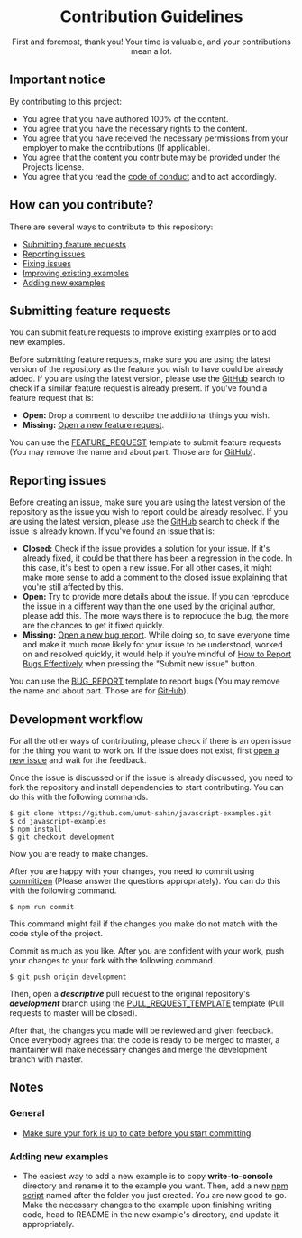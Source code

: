 <div align="center">
  <h1>Contribution Guidelines</h1>
  First and foremost, thank you! Your time is valuable, and your contributions mean a lot.
</div>

## Important notice

By contributing to this project:

- You agree that you have authored 100% of the content.
- You agree that you have the necessary rights to the content.
- You agree that you have received the necessary permissions from your employer to make the contributions (If applicable).
- You agree that the content you contribute may be provided under the Projects license.
- You agree that you read the [code of conduct] and to act accordingly.

## How can you contribute?

There are several ways to contribute to this repository:

- [Submitting feature requests](#submitting-feature-requests)
- [Reporting issues](#reporting-issues)
- [Fixing issues](#development-workflow)
- [Improving existing examples](#development-workflow)
- [Adding new examples](#development-workflow)

## Submitting feature requests

You can submit feature requests to improve existing examples or to add new examples.

Before submitting feature requests, make sure you are using the latest version of the repository as the feature you wish to have could be already added.
If you are using the latest version, please use the [GitHub] search to check if a similar feature request is already present.
If you've found a feature request that is:

- **Open:** Drop a comment to describe the additional things you wish.
- **Missing:** [Open a new feature request].

You can use the [FEATURE_REQUEST] template to submit feature requests (You may remove the name and about part. Those are for [GitHub]).

## Reporting issues

Before creating an issue, make sure you are using the latest version of the repository as the issue you wish to report could be already resolved.
If you are using the latest version, please use the [GitHub] search to check if the issue is already known.
If you've found an issue that is:

- **Closed:** Check if the issue provides a solution for your issue.
  If it's already fixed, it could be that there has been a regression in the code.
  In this case, it's best to open a new issue.
  For all other cases, it might make more sense to add a comment to the closed issue explaining that you're still affected by this.
- **Open:** Try to provide more details about the issue.
  If you can reproduce the issue in a different way than the one used by the original author, please add this.
  The more ways there is to reproduce the bug, the more are the chances to get it fixed quickly.
- **Missing:** [Open a new bug report].
  While doing so, to save everyone time and make it much more likely for your issue to be understood, worked on and resolved quickly, it would help if you're mindful of [How to Report Bugs Effectively] when pressing the "Submit new issue" button.

You can use the [BUG_REPORT] template to report bugs (You may remove the name and about part. Those are for [GitHub]).

## Development workflow

For all the other ways of contributing, please check if there is an open issue for the thing you want to work on.
If the issue does not exist, first [open a new issue] and wait for the feedback.

Once the issue is discussed or if the issue is already discussed, you need to fork the repository and install dependencies to start contributing.
You can do this with the following commands.

```
$ git clone https://github.com/umut-sahin/javascript-examples.git
$ cd javascript-examples
$ npm install
$ git checkout development
```

Now you are ready to make changes.

After you are happy with your changes, you need to commit using [commitizen] (Please answer the questions appropriately).
You can do this with the following command.

```
$ npm run commit
```

This command might fail if the changes you make do not match with the code style of the project.

Commit as much as you like.
After you are confident with your work, push your changes to your fork with the following command.

```
$ git push origin development
```

Then, open a **_descriptive_** pull request to the original repository's **_development_** branch using the [PULL_REQUEST_TEMPLATE] template (Pull requests to master will be closed).

After that, the changes you made will be reviewed and given feedback.
Once everybody agrees that the code is ready to be merged to master, a maintainer will make necessary changes and merge the development branch with master.

## Notes

### General

- [Make sure your fork is up to date before you start committing].

### Adding new examples

- The easiest way to add a new example is to copy **write-to-console** directory and rename it to the example you want.
  Then, add a new [npm script] named after the folder you just created.
  You are now good to go.
  Make the necessary changes to the example upon finishing writing code, head to README in the new example's directory, and update it appropriately.


[//]: # (Links)

[BUG_REPORT]:
  https://github.com/umut-sahin/javascript-examples/blob/master/.github/ISSUE_TEMPLATE/BUG_REPORT.md
[code of conduct]:
  https://github.com/umut-sahin/javascript-examples/blob/master/CODE_OF_CONDUCT.md
[commitizen]:
  https://github.com/commitizen/
[FEATURE_REQUEST]:
  https://github.com/umut-sahin/javascript-examples/blob/master/.github/ISSUE_TEMPLATE/FEATURE_REQUEST.md
[GitHub]:
  https://github.com/
[How to Report Bugs Effectively]:
  https://www.chiark.greenend.org.uk/~sgtatham/bugs.html
[Make sure your fork is up to date before you start committing]:
  https://help.github.com/articles/syncing-a-fork/
[npm script]:
  https://docs.npmjs.com/misc/scripts
[Open a new bug report]:
  https://github.com/umut-sahin/javascript-examples/issues/new?template=BUG_REPORT.md
[Open a new feature request]:
  https://github.com/umut-sahin/javascript-examples/issues/new?template=FEATURE_REQUEST.md
[open a new issue]:
  https://github.com/umut-sahin/javascript-examples/issues/new/choose
[PULL_REQUEST_TEMPLATE]:
  https://github.com/umut-sahin/javascript-examples/blob/master/.github/PULL_REQUEST_TEMPLATE.md
